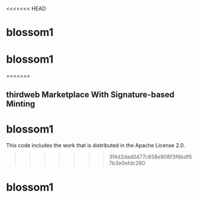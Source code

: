 <<<<<<< HEAD
# blossom1
# blossom1
=======
## thirdweb Marketplace With Signature-based Minting
# blossom1
This code includes the work that is distributed in the Apache License 2.0.
>>>>>>> 3f4d2dad0477c858e808f3f6bdf67b3e0efdc260
# blossom1
